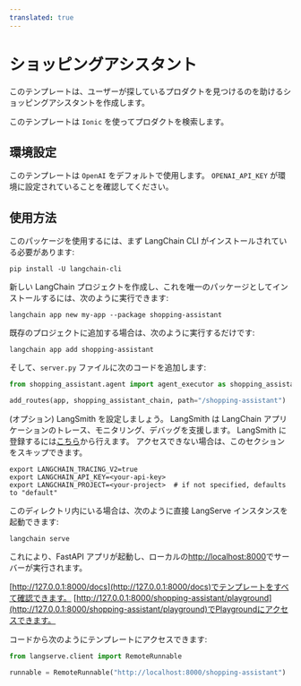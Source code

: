 ```yaml
---
translated: true
---
```


# ショッピングアシスタント

このテンプレートは、ユーザーが探しているプロダクトを見つけるのを助けるショッピングアシスタントを作成します。

このテンプレートは `Ionic` を使ってプロダクトを検索します。

## 環境設定

このテンプレートは `OpenAI` をデフォルトで使用します。
`OPENAI_API_KEY` が環境に設定されていることを確認してください。

## 使用方法

このパッケージを使用するには、まず LangChain CLI がインストールされている必要があります:

```shell
pip install -U langchain-cli
```

新しい LangChain プロジェクトを作成し、これを唯一のパッケージとしてインストールするには、次のように実行できます:

```shell
langchain app new my-app --package shopping-assistant
```

既存のプロジェクトに追加する場合は、次のように実行するだけです:

```shell
langchain app add shopping-assistant
```

そして、`server.py` ファイルに次のコードを追加します:

```python
from shopping_assistant.agent import agent_executor as shopping_assistant_chain

add_routes(app, shopping_assistant_chain, path="/shopping-assistant")
```

(オプション) LangSmith を設定しましょう。
LangSmith は LangChain アプリケーションのトレース、モニタリング、デバッグを支援します。
LangSmith に登録するには[こちら](https://smith.langchain.com/)から行えます。
アクセスできない場合は、このセクションをスキップできます。

```shell
export LANGCHAIN_TRACING_V2=true
export LANGCHAIN_API_KEY=<your-api-key>
export LANGCHAIN_PROJECT=<your-project>  # if not specified, defaults to "default"
```

このディレクトリ内にいる場合は、次のように直接 LangServe インスタンスを起動できます:

```shell
langchain serve
```

これにより、FastAPI アプリが起動し、ローカルの[http://localhost:8000](http://localhost:8000)でサーバーが実行されます。

[http://127.0.0.1:8000/docs](http://127.0.0.1:8000/docs)でテンプレートをすべて確認できます。
[http://127.0.0.1:8000/shopping-assistant/playground](http://127.0.0.1:8000/shopping-assistant/playground)でPlaygroundにアクセスできます。

コードから次のようにテンプレートにアクセスできます:

```python
from langserve.client import RemoteRunnable

runnable = RemoteRunnable("http://localhost:8000/shopping-assistant")
```

